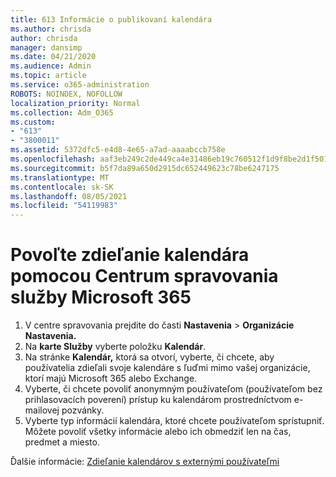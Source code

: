 ```yaml
---
title: 613 Informácie o publikovaní kalendára
ms.author: chrisda
author: chrisda
manager: dansimp
ms.date: 04/21/2020
ms.audience: Admin
ms.topic: article
ms.service: o365-administration
ROBOTS: NOINDEX, NOFOLLOW
localization_priority: Normal
ms.collection: Adm_O365
ms.custom:
- "613"
- "3800011"
ms.assetid: 5372dfc5-e4d8-4e65-a7ad-aaaabccb758e
ms.openlocfilehash: aaf3eb249c2de449ca4e31486eb19c760512f1d9f8be2d1f501e7cdf54de62ed
ms.sourcegitcommit: b5f7da89a650d2915dc652449623c78be6247175
ms.translationtype: MT
ms.contentlocale: sk-SK
ms.lasthandoff: 08/05/2021
ms.locfileid: "54119983"
---
```

# <a name="enable-calendar-sharing-using-the-microsoft-365-admin-center"></a>Povoľte zdieľanie kalendára pomocou Centrum spravovania služby Microsoft 365

1. V centre spravovania prejdite do časti **Nastavenia**   >   **Organizácie Nastavenia.**
2. Na  **karte Služby**  vyberte položku  **Kalendár**.
3. Na stránke **Kalendár,** ktorá sa otvorí, vyberte, či chcete, aby používatelia zdieľali svoje kalendáre s ľuďmi mimo vašej organizácie, ktorí majú Microsoft 365 alebo Exchange.
4. Vyberte, či chcete povoliť anonymným používateľom (používateľom bez prihlasovacích poverení) prístup ku kalendárom prostredníctvom e-mailovej pozvánky.
5. Vyberte typ informácií kalendára, ktoré chcete používateľom sprístupniť. Môžete povoliť všetky informácie alebo ich obmedziť len na čas, predmet a miesto.

Ďalšie informácie: [Zdieľanie kalendárov s externými používateľmi](https://docs.microsoft.com/microsoft-365/admin/manage/share-calendars-with-external-users)
